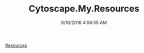 ﻿---
title: Cytoscape.My.Resources
date: 6/16/2016 4:56:55 AM
---

[Resources](T-Cytoscape.My.Resources.Resources.html)
